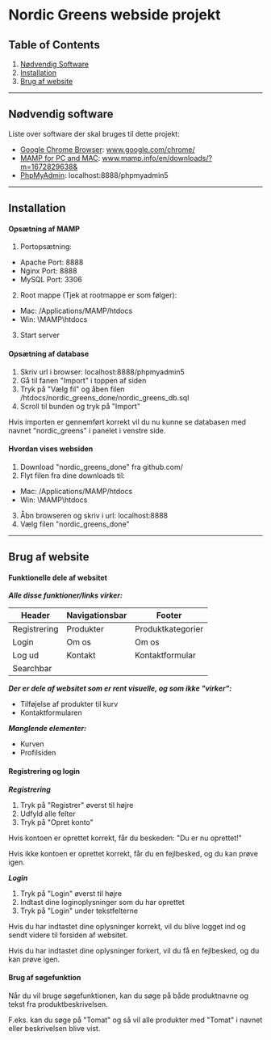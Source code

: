 # Nordic Greens webside projekt

## Table of Contents
1. [Nødvendig Software](#nødvendig-software)
2. [Installation](#installation)
3. [Brug af website](#brug-af-website)

***
## Nødvendig software
Liste over software der skal bruges til dette projekt:
* [Google Chrome Browser](https://www.google.com/chrome/): www.google.com/chrome/
* [MAMP for PC and MAC](https://www.mamp.info/en/downloads/?m=1672829638&): www.mamp.info/en/downloads/?m=1672829638&
* [PhpMyAdmin](localhost:8888/phpmyadmin5): localhost:8888/phpmyadmin5

***
## Installation
#### Opsætning af MAMP
1. Portopsætning:
* Apache Port: 8888
* Nginx Port: 8888
* MySQL Port: 3306

2. Root mappe (Tjek at rootmappe er som følger):
* Mac: /Applications/MAMP/htdocs
* Win: \MAMP\htdocs

3. Start server

#### Opsætning af database
1. Skriv url i browser: localhost:8888/phpmyadmin5
2. Gå til fanen "Import" i toppen af siden
3. Tryk på "Vælg fil" og åben filen /htdocs/nordic_greens_done/nordic_greens_db.sql
4. Scroll til bunden og tryk på "Import"

Hvis importen er gennemført korrekt vil du nu kunne se databasen med navnet "nordic_greens" i panelet i venstre side.


#### Hvordan vises websiden

1. Download "nordic_greens_done" fra github.com/
2. Flyt filen fra dine downloads til:
* Mac: /Applications/MAMP/htdocs
* Win: \MAMP\htdocs
3. Åbn browseren og skriv i url: localhost:8888
4. Vælg filen "nordic_greens_done"

***
## Brug af website

#### Funktionelle dele af websitet

**_Alle disse funktioner/links virker:_**

| Header        | Navigationsbar    | Footer              |
| ------------- | ----------------- | -------------       |
| Registrering  | Produkter         | Produktkategorier   |
| Login         | Om os             | Om os               |
| Log ud        | Kontakt           | Kontaktformular     |
| Searchbar     |                   |                     |

**_Der er dele af websitet som er rent visuelle, og som ikke "virker":_**
* Tilføjelse af produkter til kurv
* Kontaktformularen

**_Manglende elementer:_**
* Kurven
* Profilsiden

#### Registrering og login

**_Registrering_**
1. Tryk på "Registrer" øverst til højre
2. Udfyld alle felter
3. Tryk på "Opret konto"

Hvis kontoen er oprettet korrekt, får du beskeden: "Du er nu oprettet!"

Hvis ikke kontoen er oprettet korrekt, får du en fejlbesked, og du kan prøve igen.

**_Login_**
1. Tryk på "Login" øverst til højre
2. Indtast dine loginoplysninger som du har oprettet
3. Tryk på "Login" under tekstfelterne

Hvis du har indtastet dine oplysninger korrekt, vil du blive logget ind og sendt videre til forsiden af websitet.

Hvis du har indtastet dine oplysninger forkert, vil du få en fejlbesked, og du kan prøve igen.

#### Brug af søgefunktion

Når du vil bruge søgefunktionen, kan du søge på både produktnavne og tekst fra produktbeskrivelsen.

F.eks. kan du søge på "Tomat" og så vil alle produkter med "Tomat" i navnet eller beskrivelsen blive vist.